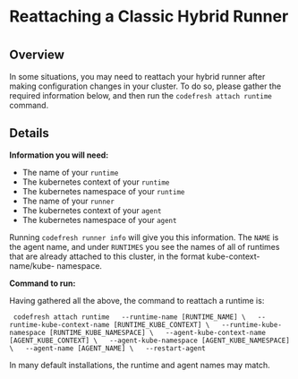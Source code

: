 # Reattaching a Classic Hybrid Runner

#

## Overview

In some situations, you may need to reattach your hybrid runner after making
configuration changes in your cluster. To do so, please gather the required
information below, and then run the `codefresh attach runtime` command.

## Details

**Information you will need:**

  * The name of your `runtime`
  * The kubernetes context of your `runtime`
  * The kubernetes namespace of your `runtime`
  * The name of your `runner`
  * The kubernetes context of your `agent`
  * The kubernetes namespace of your `agent`

Running `codefresh runner info` will give you this information. The `NAME` is
the agent name, and under `RUNTIMES` you see the names of all of runtimes that
are already attached to this cluster, in the format kube-context-name/kube-
namespace.  
  
 **Command to run:**

Having gathered all the above, the command to reattach a runtime is:  
  
` codefresh attach runtime  
--runtime-name [RUNTIME_NAME] \  
--runtime-kube-context-name [RUNTIME_KUBE_CONTEXT] \  
--runtime-kube-namespace [RUNTIME_KUBE_NAMESPACE] \  
--agent-kube-context-name [AGENT_KUBE_CONTEXT] \  
--agent-kube-namespace [AGENT_KUBE_NAMESPACE] \  
--agent-name [AGENT_NAME] \  
--restart-agent`

In many default installations, the runtime and agent names may match.

